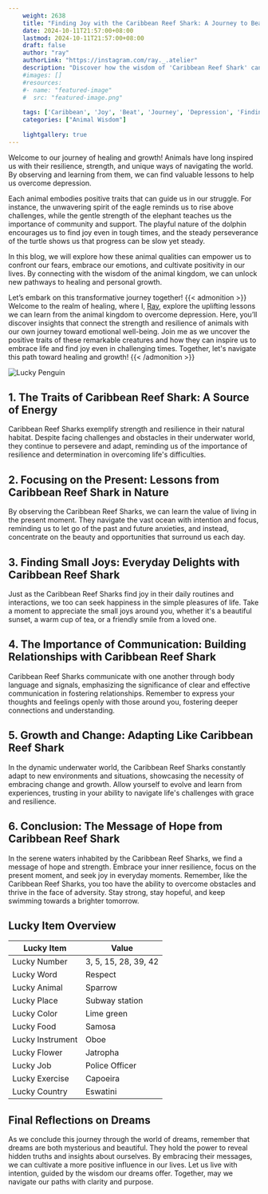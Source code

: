 ```yaml
---
    weight: 2638
    title: "Finding Joy with the Caribbean Reef Shark: A Journey to Beat Depression"  # Assuming 'title' column exists
    date: 2024-10-11T21:57:00+08:00
    lastmod: 2024-10-11T21:57:00+08:00
    draft: false
    author: "ray"
    authorLink: "https://instagram.com/ray._.atelier"
    description: "Discover how the wisdom of 'Caribbean Reef Shark' can help you overcome depression and find joy in your life journey."
    #images: []
    #resources:
    #- name: "featured-image"
    #  src: "featured-image.png"
    
    tags: ['Caribbean', 'Joy', 'Beat', 'Journey', 'Depression', 'Finding', 'Reef', 'Shark']
    categories: ["Animal Wisdom"]
    
    lightgallery: true
---
```

    
Welcome to our journey of healing and growth! Animals have long inspired us with their resilience, strength, and unique ways of navigating the world. By observing and learning from them, we can find valuable lessons to help us overcome depression.

Each animal embodies positive traits that can guide us in our struggle. For instance, the unwavering spirit of the eagle reminds us to rise above challenges, while the gentle strength of the elephant teaches us the importance of community and support. The playful nature of the dolphin encourages us to find joy even in tough times, and the steady perseverance of the turtle shows us that progress can be slow yet steady.

In this blog, we will explore how these animal qualities can empower us to confront our fears, embrace our emotions, and cultivate positivity in our lives. By connecting with the wisdom of the animal kingdom, we can unlock new pathways to healing and personal growth.

Let’s embark on this transformative journey together!
{{< admonition >}}
Welcome to the realm of healing, where I, [Ray](https://instagram.com/ray._.atelier), explore the uplifting lessons we can learn from the animal kingdom to overcome depression. Here, you’ll discover insights that connect the strength and resilience of animals with our own journey toward emotional well-being. Join me as we uncover the positive traits of these remarkable creatures and how they can inspire us to embrace life and find joy even in challenging times. Together, let's navigate this path toward healing and growth!
{{< /admonition >}}

![Lucky Penguin](https://cdn.pixabay.com/photo/2024/09/07/02/34/penguins-9028827_1280.jpg "Lucky Penguin")

## 1. The Traits of Caribbean Reef Shark: A Source of Energy
Caribbean Reef Sharks exemplify strength and resilience in their natural habitat. Despite facing challenges and obstacles in their underwater world, they continue to persevere and adapt, reminding us of the importance of resilience and determination in overcoming life's difficulties.

## 2. Focusing on the Present: Lessons from Caribbean Reef Shark in Nature
By observing the Caribbean Reef Sharks, we can learn the value of living in the present moment. They navigate the vast ocean with intention and focus, reminding us to let go of the past and future anxieties, and instead, concentrate on the beauty and opportunities that surround us each day.

## 3. Finding Small Joys: Everyday Delights with Caribbean Reef Shark
Just as the Caribbean Reef Sharks find joy in their daily routines and interactions, we too can seek happiness in the simple pleasures of life. Take a moment to appreciate the small joys around you, whether it's a beautiful sunset, a warm cup of tea, or a friendly smile from a loved one.

## 4. The Importance of Communication: Building Relationships with Caribbean Reef Shark
Caribbean Reef Sharks communicate with one another through body language and signals, emphasizing the significance of clear and effective communication in fostering relationships. Remember to express your thoughts and feelings openly with those around you, fostering deeper connections and understanding.

## 5. Growth and Change: Adapting Like Caribbean Reef Shark
In the dynamic underwater world, the Caribbean Reef Sharks constantly adapt to new environments and situations, showcasing the necessity of embracing change and growth. Allow yourself to evolve and learn from experiences, trusting in your ability to navigate life's challenges with grace and resilience.

## 6. Conclusion: The Message of Hope from Caribbean Reef Shark
In the serene waters inhabited by the Caribbean Reef Sharks, we find a message of hope and strength. Embrace your inner resilience, focus on the present moment, and seek joy in everyday moments. Remember, like the Caribbean Reef Sharks, you too have the ability to overcome obstacles and thrive in the face of adversity. Stay strong, stay hopeful, and keep swimming towards a brighter tomorrow.


## Lucky Item Overview
| Lucky Item          | Value              |
|---------------|--------------------|
| Lucky Number        | 3, 5, 15, 28, 39, 42  |
| Lucky Word          | Respect |
| Lucky Animal        | Sparrow |
| Lucky Place         | Subway station     |
| Lucky Color         | Lime green     |
| Lucky Food          | Samosa      |
| Lucky Instrument    | Oboe |
| Lucky Flower        | Jatropha    |
| Lucky Job           | Police Officer       |
| Lucky Exercise      | Capoeira  |
| Lucky Country       | Eswatini    |


##  Final Reflections on Dreams

As we conclude this journey through the world of dreams, remember that dreams are both mysterious and beautiful. They hold the power to reveal hidden truths and insights about ourselves. By embracing their messages, we can cultivate a more positive influence in our lives. Let us live with intention, guided by the wisdom our dreams offer. Together, may we navigate our paths with clarity and purpose.
